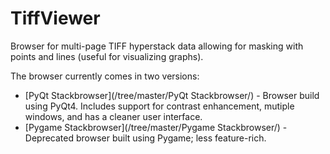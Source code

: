 # TiffViewer

Browser for multi-page TIFF hyperstack data allowing for masking with points and lines (useful for visualizing graphs).

The browser currently comes in two versions:

* [PyQt Stackbrowser](/tree/master/PyQt Stackbrowser/) - Browser build using PyQt4. Includes support for contrast enhancement, mutiple windows, and has a cleaner user interface.
* [Pygame Stackbrowser](/tree/master/Pygame Stackbrowser/) - Deprecated browser built using Pygame; less feature-rich.